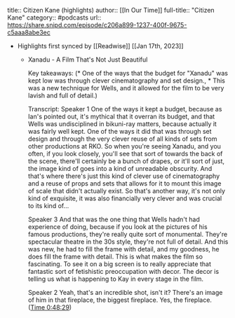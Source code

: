 title:: Citizen Kane (highlights)
author:: [[In Our Time]]
full-title:: "Citizen Kane"
category:: #podcasts
url:: https://share.snipd.com/episode/c206a899-1237-400f-9675-c5aaa8abe3ec

- Highlights first synced by [[Readwise]] [[Jan 17th, 2023]]
	- Xanadu - A Film That's Not Just Beautiful
	  
	  Key takeaways:
	  (* One of the ways that the budget for "Xanadu" was kept low was through clever cinematography and set design., * This was a new technique for Wells, and it allowed for the film to be very lavish and full of detail.)
	  
	  Transcript:
	  Speaker 1
	  One of the ways it kept a budget, because as Ian's pointed out, it's mythical that it overran its budget, and that Wells was undisciplined in bikuni-ray matters, because actually it was fairly well kept. One of the ways it did that was through set design and through the very clever reuse of all kinds of sets from other productions at RKO. So when you're seeing Xanadu, and you often, if you look closely, you'll see that sort of towards the back of the scene, there'll certainly be a bunch of drapes, or it'll sort of just, the image kind of goes into a kind of unreadable obscurity. And that's where there's just this kind of clever use of cinematography and a reuse of props and sets that allows for it to mount this image of scale that didn't actually exist. So that's another way, it's not only kind of exquisite, it was also financially very clever and was crucial to its kind of...
	  
	  Speaker 3
	  And that was the one thing that Wells hadn't had experience of doing, because if you look at the pictures of his famous productions, they're really quite sort of monumental. They're spectacular theatre in the 30s style, they're not full of detail. And this was new, he had to fill the frame with detail, and my goodness, he does fill the frame with detail. This is what makes the film so fascinating. To see it on a big screen is to really appreciate that fantastic sort of fetishistic preoccupation with decor. The decor is telling us what is happening to Kay in every stage in the film.
	  
	  Speaker 2
	  Yeah, that's an incredible shot, isn't it? There's an image of him in that fireplace, the biggest fireplace. Yes, the fireplace. ([Time 0:48:29](https://share.snipd.com/snip/21352d6f-0359-46da-9c55-cc15f4ae466d))